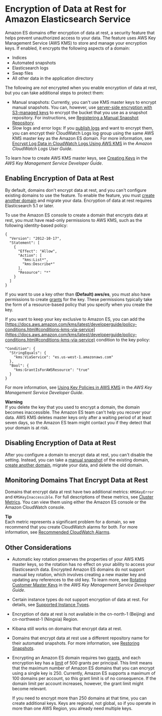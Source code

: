 # Encryption of Data at Rest for Amazon Elasticsearch Service<a name="encryption-at-rest"></a>

Amazon ES domains offer encryption of data at rest, a security feature that helps prevent unauthorized access to your data\. The feature uses AWS Key Management Service \(AWS KMS\) to store and manage your encryption keys\. If enabled, it encrypts the following aspects of a domain:
+ Indices
+ Automated snapshots
+ Elasticsearch logs
+ Swap files
+ All other data in the application directory

The following are *not* encrypted when you enable encryption of data at rest, but you can take additional steps to protect them:
+ Manual snapshots: Currently, you can't use KMS master keys to encrypt manual snapshots\. You can, however, use [server\-side encryption with S3\-managed keys](https://docs.aws.amazon.com/AmazonS3/latest/dev/UsingServerSideEncryption.html) to encrypt the bucket that you use as a snapshot repository\. For instructions, see [Registering a Manual Snapshot Repository](es-managedomains-snapshots.md#es-managedomains-snapshot-registerdirectory)\.
+ Slow logs and error logs: If you [publish logs](es-createupdatedomains.md#es-createdomain-configure-slow-logs) and want to encrypt them, you can encrypt their CloudWatch Logs log group using the same AWS KMS master key as the Amazon ES domain\. For more information, see [Encrypt Log Data in CloudWatch Logs Using AWS KMS](https://docs.aws.amazon.com/AmazonCloudWatch/latest/logs/encrypt-log-data-kms.html) in the *Amazon CloudWatch Logs User Guide*\.

To learn how to create AWS KMS master keys, see [Creating Keys](https://docs.aws.amazon.com/kms/latest/developerguide/create-keys.html) in the *AWS Key Management Service Developer Guide*\.

## Enabling Encryption of Data at Rest<a name="enabling-ear"></a>

By default, domains don't encrypt data at rest, and you can't configure existing domains to use the feature\. To enable the feature, you must [create another domain](es-createupdatedomains.md#es-createdomains) and migrate your data\. Encryption of data at rest requires Elasticsearch 5\.1 or later\.

To use the Amazon ES console to create a domain that encrypts data at rest, you must have read\-only permissions to AWS KMS, such as the following identity\-based policy:

```
{
  "Version": "2012-10-17",
  "Statement": [
    {
      "Effect": "Allow",
      "Action": [
        "kms:List*",
        "kms:Describe*"
      ],
      "Resource": "*"
    }
  ]
}
```

If you want to use a key other than **\(Default\) aws/es**, you must also have permissions to create [grants](https://docs.aws.amazon.com/kms/latest/developerguide/grants.html) for the key\. These permissions typically take the form of a resource\-based policy that you specify when you create the key\.

If you want to keep your key exclusive to Amazon ES, you can add the [https://docs.aws.amazon.com/kms/latest/developerguide/policy-conditions.html#conditions-kms-via-service](https://docs.aws.amazon.com/kms/latest/developerguide/policy-conditions.html#conditions-kms-via-service) condition to the key policy:

```
"Condition": {
  "StringEquals": {
    "kms:ViaService": "es.us-west-1.amazonaws.com"
  },
  "Bool": {
    "kms:GrantIsForAWSResource": "true"
  }
}
```

For more information, see [Using Key Policies in AWS KMS](https://docs.aws.amazon.com/kms/latest/developerguide/key-policies.html) in the *AWS Key Management Service Developer Guide*\.

**Warning**  
If you delete the key that you used to encrypt a domain, the domain becomes inaccessible\. The Amazon ES team can't help you recover your data\. AWS KMS deletes master keys only after a waiting period of at least seven days, so the Amazon ES team might contact you if they detect that your domain is at risk\.

## Disabling Encryption of Data at Rest<a name="disabling-ear"></a>

After you configure a domain to encrypt data at rest, you can't disable the setting\. Instead, you can take a [manual snapshot](es-managedomains-snapshots.md) of the existing domain, [create another domain](es-createupdatedomains.md#es-createdomains), migrate your data, and delete the old domain\.

## Monitoring Domains That Encrypt Data at Rest<a name="monitoring-ear"></a>

Domains that encrypt data at rest have two additional metrics: `KMSKeyError` and `KMSKeyInaccessible`\. For full descriptions of these metrics, see [Cluster Metrics](es-managedomains.md#es-managedomains-cloudwatchmetrics-cluster-metrics)\. You can view them using either the Amazon ES console or the Amazon CloudWatch console\.

**Tip**  
Each metric represents a significant problem for a domain, so we recommend that you create CloudWatch alarms for both\. For more information, see [Recommended CloudWatch Alarms](cloudwatch-alarms.md)\.

## Other Considerations<a name="ear-considerations"></a>
+ Automatic key rotation preserves the properties of your AWS KMS master keys, so the rotation has no effect on your ability to access your Elasticsearch data\. Encrypted Amazon ES domains do not support manual key rotation, which involves creating a new master key and updating any references to the old key\. To learn more, see [Rotating Customer Master Keys](https://docs.aws.amazon.com/kms/latest/developerguide/rotate-keys.html) in the *AWS Key Management Service Developer Guide*\.
+ Certain instance types do not support encryption of data at rest\. For details, see [Supported Instance Types](aes-supported-instance-types.md)\.
+ Encryption of data at rest is not available in the cn\-north\-1 \(Beijing\) and cn\-northwest\-1 \(Ningxia\) Region\.
+ Kibana still works on domains that encrypt data at rest\.
+ Domains that encrypt data at rest use a different repository name for their automated snapshots\. For more information, see [Restoring Snapshots](es-managedomains-snapshots.md#es-managedomains-snapshot-restore)\.
+ Encrypting an Amazon ES domain requires two [grants](https://docs.aws.amazon.com/kms/latest/developerguide/grants.html), and each encryption key has a [limit](https://docs.aws.amazon.com/kms/latest/developerguide/limits.html#grants-per-principal-per-key) of 500 grants per principal\. This limit means that the maximum number of Amazon ES domains that you can encrypt using a single key is 250\. Currently, Amazon ES supports a maximum of 100 domains per account, so this grant limit is of no consequence\. If the domain limit per account increases, however, the grant limit might become relevant\.

  If you need to encrypt more than 250 domains at that time, you can create additional keys\. Keys are regional, not global, so if you operate in more than one AWS Region, you already need multiple keys\.
